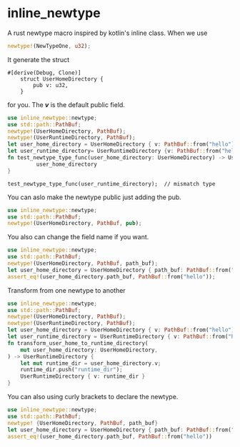 # inline_newtype
A rust newtype macro inspired by kotlin's inline class.
When we use
```rust 
newtype!(NewTypeOne, u32);
```
It generate the struct
```
#[derive(Debug, Clone)]
    struct UserHomeDirectory {
        pub v: u32,
    }
```
for you.
The ***v*** is the default public field.
```rust
use inline_newtype::newtype;
use std::path::PathBuf;
newtype!(UserHomeDirectory, PathBuf);
newtype!(UserRuntimeDirectory, PathBuf);
let user_home_directory = UserHomeDirectory { v: PathBuf::from("hello") };
let user_runtime_directory= UserRuntimeDirectory {v: PathBuf::from("hello")};
fn test_newtype_type_func(user_home_directory: UserHomeDirectory) -> UserHomeDirectory{
         user_home_directory
}
```
```compile_fail
test_newtype_type_func(user_runtime_directory);  // mismatch type
```
You can aslo make the newtype public just adding the pub.
```rust
use inline_newtype::newtype;
use std::path::PathBuf;
newtype!(UserHomeDirectory, PathBuf, pub);
```
You also can change the field name if you want.
```rust
use inline_newtype::newtype;
use std::path::PathBuf;
newtype!(UserHomeDirectory, PathBuf, path_buf);
let user_home_directory = UserHomeDirectory { path_buf: PathBuf::from("hello")};
assert_eq!(user_home_directory.path_buf, PathBuf::from("hello"));
```
Transform from one newtype to another
```rust
use inline_newtype::newtype;
use std::path::PathBuf;
newtype!(UserHomeDirectory, PathBuf);
newtype!(UserRuntimeDirectory, PathBuf);
let user_home_directory = UserHomeDirectory { v: PathBuf::from("hello") };
let user_runtime_directory = UserRuntimeDirectory { v: PathBuf::from("hello") };
fn transform_user_home_to_runtime_directory(
    mut user_home_directory: UserHomeDirectory,
) -> UserRuntimeDirectory {
    let mut runtime_dir = user_home_directory.v;
    runtime_dir.push("runtime_dir");
    UserRuntimeDirectory { v: runtime_dir }
}

```
You can also using curly brackets to declare the newtype.
```rust
use inline_newtype::newtype;
use std::path::PathBuf;
newtype! {UserHomeDirectory, PathBuf, path_buf}
let user_home_directory = UserHomeDirectory { path_buf: PathBuf::from("hello") };
assert_eq!(user_home_directory.path_buf, PathBuf::from("hello"))
```
